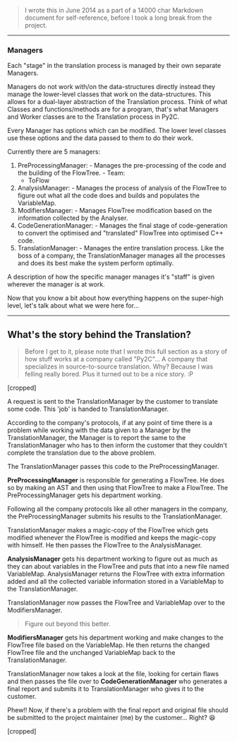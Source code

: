 > I wrote this in June 2014 as a part of a 14000 char Markdown document for self-reference, before I took a long break from the project.

------

### Managers
Each "stage" in the translation process is managed by their own separate Managers.

Managers do not work with/on the data-structures directly instead they manage the lower-level classes that work on the data-structures. This allows for a dual-layer abstraction of the Translation process. Think of what Classes and functions/methods are for a program, that's what Managers and Worker classes are to the Translation process in Py2C.

Every Manager has options which can be modified. The lower level classes use these options and the data passed to them to do their work.

Currently there are 5 managers:

  1. PreProcessingManager:
    - Manages the pre-processing of the code and the building of the FlowTree.
    - Team:
      - ToFlow
  2. AnalysisManager:
    - Manages the process of analysis of the FlowTree to figure out what all the code does and builds and populates the VariableMap.
  3. ModifiersManager:
    - Manages FlowTree modification based on the information collected by the Analyser.
  4. CodeGenerationManager:
    - Manages the final stage of code-generation to convert the optimised and "translated" FlowTree into optimised C++ code.
  5. TranslationManager:
    - Manages the entire translation process. Like the boss of a company, the TranslationManager manages all the processes and does its best make the system perform optimally.

A description of how the specific manager manages it's "staff" is given wherever the manager is at work.

Now that you know a bit about how everything happens on the super-high level, let's talk about what we were here for...

------

## What's the story behind the Translation?
> Before I get to it, please note that I wrote this full section as a story of how stuff works at a company called "Py2C"... A company that specializes in source-to-source translation.
> Why? Because I was felling really bored. Plus it turned out to be a nice story. :P

[cropped]
<!-- Each file made is essentially a data-structure. -->
A request is sent to the TranslationManager by the customer to translate some code. This 'job' is handed to TranslationManager.

According to the company's protocols, if at any point of time there is a problem while working with the data given to a Manager by the TranslationManager, the Manager is to report the same to the TranslationManager who has to then inform the customer that they couldn't complete the translation due to the above problem.

The TranslationManager passes this code to the PreProcessingManager.

**PreProcessingManager** is responsible for generating a FlowTree. He does so by making an AST and then using that FlowTree to make a FlowTree. The PreProcessingManager gets his department working.

Following all the company protocols like all other managers in the company, the PreProcessingManager submits his results to the TranslationManager.

TranslationManager makes a magic-copy of the FlowTree which gets modified whenever the FlowTree is modified and keeps the magic-copy with himself. He then passes the FlowTree to the AnalysisManager. 

**AnalysisManager** gets his department working to figure out as much as they can about variables in the FlowTree and puts that into a new file named VariableMap. AnalysisManager returns the FlowTree with extra information added and all the collected variable information stored in a VariableMap to the TranslationManager.

TranslationManager now passes the FlowTree and VariableMap over to the ModifiersManager.

> Figure out beyond this better.

**ModifiersManager** gets his department working and make changes to the FlowTree file based on the VariableMap. He then returns the changed FlowTree file and the unchanged VariableMap back to the TranslationManager.

TranslationManager now takes a look at the file, looking for certain flaws and then passes the file over to **CodeGenerationManager** who generates a final report and submits it to TranslationManager who gives it to the customer.

Phew!! Now, if there's a problem with the final report and original file should be submitted to the project maintainer (me) by the customer... Right? :laughing:

[cropped]
